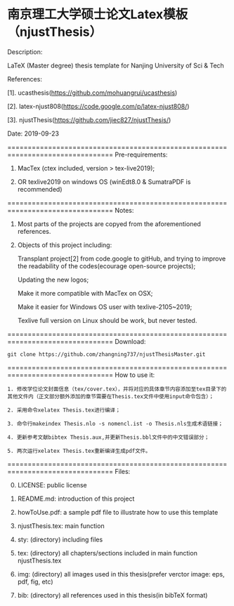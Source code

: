 南京理工大学硕士论文Latex模板（njustThesis）
================================================================================
Description: 

LaTeX (Master degree) thesis template for Nanjing University of Sci & Tech

References: 

[1]. ucasthesis(https://github.com/mohuangrui/ucasthesis)

[2]. latex-njust808(https://code.google.com/p/latex-njust808/)

[3]. njustThesis(https://github.com/jiec827/njustThesis/)

Date: 2019-09-23

================================================================================
Pre-requirements:

1. MacTex (ctex included, version > tex-live2019);

2. OR texlive2019 on windows OS (winEdt8.0 & SumatraPDF is recommended)

================================================================================
Notes:

1. Most parts of the projects are copyed from the aforementioned references.


2. Objects of this project including: 

    Transplant project[2] from code.google to gitHub, and trying to improve the 
readability of the codes(ecourage open-source projects);

    Updating the new logos; 

    Make it more compatible with MacTex on OSX;

    Make it easier for Windows OS user with texlive-2105~2019;

    Texlive full version on Linux should be work, but never tested.

================================================================================
Download:

    git clone https://github.com/zhangning737/njustThesisMaster.git

================================================================================
How to use it:

    1. 修改学位论文封面信息（tex/cover.tex），并将对应的具体章节内容添加至tex目录下的其他文件内（正文部分额外添加的章节需要在Thesis.tex文件中使用input命令包含）；

    2. 采用命令xelatex Thesis.tex进行编译；

    3. 命令行makeindex Thesis.nlo -s nomencl.ist -o Thesis.nls生成术语链接；

    4. 更新参考文献bibtex Thesis.aux,并更新Thesis.bbl文件中的中文错误部分；

    5. 两次运行xelatex Thesis.tex重新编译生成pdf文件。

================================================================================
Files:

0. LICENSE: public license

1. README.md: introduction of this project

2. howToUse.pdf: a sample pdf file to illustrate how to use this template

3. njustThesis.tex: main function

4. sty: (directory) including files

5. tex: (directory) all chapters/sections included in main function 
njustThesis.tex

6. img: (directory) all images used in this thesis(prefer verctor image: eps, 
pdf, fig, etc)

7. bib: (directory) all references used in this thesis(in bibTeX format)

